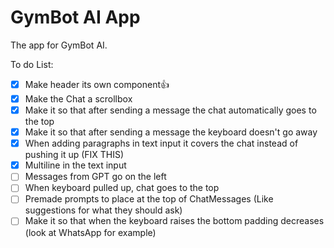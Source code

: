 # GymBot AI App

The app for GymBot AI.

To do List:

- [x] Make header its own component👍
- [x] Make the Chat a scrollbox
- [x] Make it so that after sending a message the chat automatically goes to the top
- [x] Make it so that after sending a message the keyboard doesn't go away
- [x] When adding paragraphs in text input it covers the chat instead of pushing it up (FIX THIS)
- [x] Multiline in the text input
- [ ] Messages from GPT go on the left
- [ ] When keyboard pulled up, chat goes to the top
- [ ] Premade prompts to place at the top of ChatMessages (Like suggestions for what they should ask)
- [ ] Make it so that when the keyboard raises the bottom padding decreases (look at WhatsApp for example)
